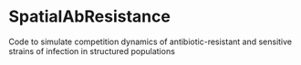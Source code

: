 # SpatialAbResistance
Code to simulate competition dynamics of antibiotic-resistant and sensitive strains of infection in structured populations
